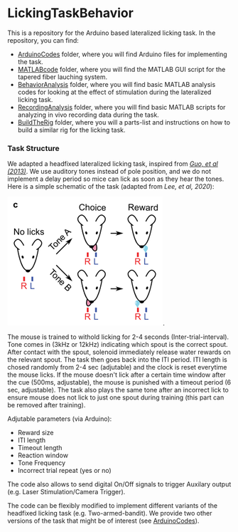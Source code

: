 # LickingTaskBehavior
This is a repository for the Arduino based lateralized licking task. 
In the repository, you can find:  
- [ArduinoCodes](https://github.com/jel0624/LickingTaskBehavior/tree/master/ArduinoCodes) folder, where you will find Arduino files for implementing the task.  
- [MATLABcode](https://github.com/jel0624/LickingTaskBehavior/tree/master/MATLABcode) folder, where you will find the MATLAB GUI script for the tapered fiber lauching system.  
- [BehaviorAnalysis](https://github.com/jel0624/LickingTaskBehavior/tree/master/BehaviorAnalysis) folder, where you will find basic MATLAB analysis codes for looking at the effect of stimulation during the lateralized licking task.  
- [RecordingAnalysis](https://github.com/jel0624/LickingTaskBehavior/tree/master/RecordingAnalysis) folder, where you will find basic MATLAB scripts for analyzing in vivo recording data during the task.    
- [BuildTheRig](https://github.com/jel0624/LickingTaskBehavior/tree/master/BuildTheRig) folder, where you will a parts-list and instructions on how to build a similar rig for the licking task.
 
### Task Structure 
We adapted a headfixed lateralized licking task, inspired from [*Guo, et al (2013)*](https://www.cell.com/neuron/fulltext/S0896-6273(13)00924-0?_returnURL=https%3A%2F%2Flinkinghub.elsevier.com%2Fretrieve%2Fpii%2FS0896627313009240%3Fshowall%3Dtrue). We use auditory tones instead of pole position, and we do not implement a delay period so mice can lick as soon as they hear the tones.
Here is a simple schematic of the task (adapted from *Lee, et al, 2020*):


<img src = "https://github.com/jel0624/LickingTaskBehavior/blob/master/images/TaskStructure.png" width="350" alt="centered image" />. 

The mouse is trained to withold licking for 2-4 seconds (Inter-trial-interval). Tone comes in (3kHz or 12kHz) indicating which spout is the correct spout. After contact with the spout, solenoid immediately release water rewards on the relevant spout. The task then goes back into the ITI period. ITI length is chosed randomly from 2-4 sec (adjutable) and the clock is reset everytime the mouse licks. If the mouse doesn't lick after a certain time window after the cue (500ms, adjustable), the mouse is punished with a timeout period (6 sec, adjustable). The task also plays the same tone after an incorrect lick to ensure mouse does not lick to just one spout during training (this part can be removed after training).

Adjutable parameters (via Arduino):
- Reward size
- ITI length
- Timeout length
- Reaction window
- Tone Frequency
- Incorrect trial repeat (yes or no)

The code also allows to send digital On/Off signals to trigger Auxilary output (e.g. Laser Stimulation/Camera Trigger).  

The code can be flexibly modified to implement different variants of the headfixed licking task (e.g. Two-armed-bandit). We provide two other versions of the task that might be of interest (see [ArduinoCodes](https://github.com/jel0624/LickingTaskBehavior/tree/master/ArduinoCodes)).  




